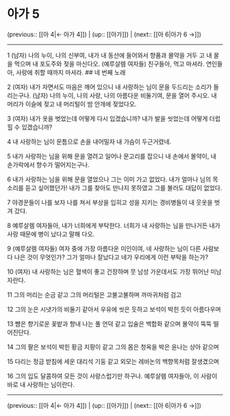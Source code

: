 # 아가 5

(previous:: [[아 4|← 아가 4]]) | (up:: [[아가]]) | (next:: [[아 6|아가 6 →]])

***




1 
(남자) 나의 누이, 나의 신부여, 내가 내 동산에 들어와서 향품과 몰약을 거두 고 내 꿀을 먹으며 내 포도주와 젖을 마신다오. (예루살렘 여자들) 친구들아, 먹고 마셔라. 연인들아, 사랑에 취할 때까지 마셔라. ## 네 번째 노래 



2 
(여자) 내가 자면서도 마음은 깨어 있으니 내 사랑하는 님이 문을 두드리는 소리가 들리는구나. (남자) 나의 누이, 나의 사랑, 나의 아름다운 비둘기여, 문을 열어 주시오. 내 머리가 이슬에 젖고 내 머리털이 밤 안개에 젖었다오. 



3 
(여자) 내가 옷을 벗었는데 어떻게 다시 입겠습니까? 내가 발을 씻었는데 어떻게 더럽힐 수 있겠습니까? 



4 
내 사랑하는 님이 문틈으로 손을 내어밀자 내 가슴이 두근거렸네. 



5 
내가 사랑하는 님을 위해 문을 열려고 일어나 문고리를 잡으니 내 손에서 몰약이, 내 손가락에서 향수가 떨어지는구나. 



6 
내가 사랑하는 님을 위해 문을 열었으나 그는 이미 가고 없었다. 내가 얼마나 님의 목소리를 듣고 싶어했던가! 내가 그를 찾아도 만나지 못하였고 그를 불러도 대답이 없었다. 



7 
야경꾼들이 나를 보자 나를 쳐서 부상을 입히고 성을 지키는 경비병들이 내 웃옷을 벗겨 갔다. 



8 
예루살렘 여자들아, 내가 너희에게 부탁한다. 너희가 내 사랑하는 님을 만나거든 내가 사랑 때문에 병이 났다고 말해 다오. 



9 
(예루살렘 여자들) 여자 중에 가장 아름다운 미인이여, 네 사랑하는 님이 다른 사람보다 나은 것이 무엇인가? 그가 얼마나 잘났다고 네가 우리에게 이런 부탁을 하는가? 



10 
(여자) 내 사랑하는 님은 혈색이 좋고 건장하며 뭇 남성 가운데서도 가장 뛰어난 미남자란다. 



11 
그의 머리는 순금 같고 그의 머리털은 고불고불하며 까마귀처럼 검고 



12 
그의 눈은 시냇가의 비둘기 같아서 우유에 씻은 듯하고 보석이 박힌 듯이 아름다우며 



13 
뺨은 향기로운 꽃밭과 향내 나는 풀 언덕 같고 입술은 백합화 같으며 몰약이 뚝뚝 떨어진단다. 



14 
그의 팔은 보석이 박힌 황금 지팡이 같고 그의 몸은 청옥을 박은 윤나는 상아 같으며 



15 
다리는 정금 받침에 세운 대리석 기둥 같고 외모는 레바논의 백향목처럼 잘생겼으며 



16 
그의 입도 달콤하여 모든 것이 사랑스럽기만 하구나. 예루살렘 여자들아, 이 사람이 바로 내 사랑하는 님이란다.

***

(previous:: [[아 4|← 아가 4]]) | (up:: [[아가]]) | (next:: [[아 6|아가 6 →]])
